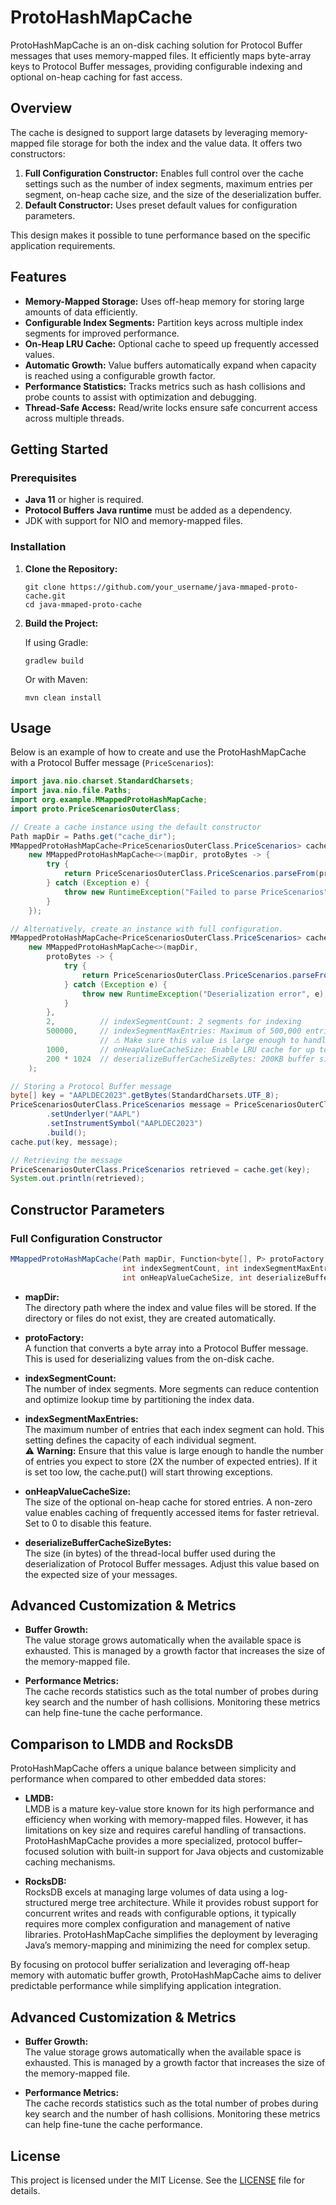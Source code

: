 # ProtoHashMapCache

ProtoHashMapCache is an on-disk caching solution for Protocol Buffer messages that uses memory-mapped files. It efficiently maps byte-array keys to Protocol Buffer messages, providing configurable indexing and optional on-heap caching for fast access.

## Overview

The cache is designed to support large datasets by leveraging memory-mapped file storage for both the index and the value data. It offers two constructors:

1. **Full Configuration Constructor:** Enables full control over the cache settings such as the number of index segments, maximum entries per segment, on-heap cache size, and the size of the deserialization buffer.
2. **Default Constructor:** Uses preset default values for configuration parameters.

This design makes it possible to tune performance based on the specific application requirements.

## Features

- **Memory-Mapped Storage:** Uses off-heap memory for storing large amounts of data efficiently.
- **Configurable Index Segments:** Partition keys across multiple index segments for improved performance.
- **On-Heap LRU Cache:** Optional cache to speed up frequently accessed values.
- **Automatic Growth:** Value buffers automatically expand when capacity is reached using a configurable growth factor.
- **Performance Statistics:** Tracks metrics such as hash collisions and probe counts to assist with optimization and debugging.
- **Thread-Safe Access:** Read/write locks ensure safe concurrent access across multiple threads.

## Getting Started

### Prerequisites

- **Java 11** or higher is required.
- **Protocol Buffers Java runtime** must be added as a dependency.
- JDK with support for NIO and memory-mapped files.

### Installation

1. **Clone the Repository:**
   ```shell
   git clone https://github.com/your_username/java-mmaped-proto-cache.git
   cd java-mmaped-proto-cache
   ```
2. **Build the Project:**

   If using Gradle:
   ```shell
   gradlew build
   ```

   Or with Maven:
   ```shell
   mvn clean install
   ```

## Usage

Below is an example of how to create and use the ProtoHashMapCache with a Protocol Buffer message (`PriceScenarios`):

```java
import java.nio.charset.StandardCharsets;
import java.nio.file.Paths;
import org.example.MMappedProtoHashMapCache;
import proto.PriceScenariosOuterClass;

// Create a cache instance using the default constructor
Path mapDir = Paths.get("cache_dir");
MMappedProtoHashMapCache<PriceScenariosOuterClass.PriceScenarios> cache =
    new MMappedProtoHashMapCache<>(mapDir, protoBytes -> {
        try {
            return PriceScenariosOuterClass.PriceScenarios.parseFrom(protoBytes);
        } catch (Exception e) {
            throw new RuntimeException("Failed to parse PriceScenarios", e);
        }
    });

// Alternatively, create an instance with full configuration.
MMappedProtoHashMapCache<PriceScenariosOuterClass.PriceScenarios> cacheFull =
    new MMappedProtoHashMapCache<>(mapDir,
        protoBytes -> {
            try {
                return PriceScenariosOuterClass.PriceScenarios.parseFrom(protoBytes);
            } catch (Exception e) {
                throw new RuntimeException("Deserialization error", e);
            }
        },
        2,          // indexSegmentCount: 2 segments for indexing
        500000,     // indexSegmentMaxEntries: Maximum of 500,000 entries per segment
                    // ⚠ Make sure this value is large enough to handle the expected number of entries.
        1000,       // onHeapValueCacheSize: Enable LRU cache for up to 1000 entries (0 to disable)
        200 * 1024  // deserializeBufferCacheSizeBytes: 200KB buffer size for deserialization
    );

// Storing a Protocol Buffer message
byte[] key = "AAPLDEC2023".getBytes(StandardCharsets.UTF_8);
PriceScenariosOuterClass.PriceScenarios message = PriceScenariosOuterClass.PriceScenarios.newBuilder()
        .setUnderlyer("AAPL")
        .setInstrumentSymbol("AAPLDEC2023")
        .build();
cache.put(key, message);

// Retrieving the message
PriceScenariosOuterClass.PriceScenarios retrieved = cache.get(key);
System.out.println(retrieved);
```

## Constructor Parameters

### Full Configuration Constructor

```java
MMappedProtoHashMapCache(Path mapDir, Function<byte[], P> protoFactory,
                         int indexSegmentCount, int indexSegmentMaxEntries, 
                         int onHeapValueCacheSize, int deserializeBufferCacheSizeBytes)
```

- **mapDir:**  
  The directory path where the index and value files will be stored. If the directory or files do not exist, they are created automatically.

- **protoFactory:**  
  A function that converts a byte array into a Protocol Buffer message. This is used for deserializing values from the on-disk cache.

- **indexSegmentCount:**  
  The number of index segments. More segments can reduce contention and optimize lookup time by partitioning the index data.

- **indexSegmentMaxEntries:**  
  The maximum number of entries that each index segment can hold. This setting defines the capacity of each individual segment.  
  ⚠ **Warning:** Ensure that this value is large enough to handle the number of entries you expect to store (2X the number of expected entries). If it is set too low, the cache.put() will start throwing exceptions.

- **onHeapValueCacheSize:**  
  The size of the optional on-heap cache for stored entries. A non-zero value enables caching of frequently accessed items for faster retrieval. Set to 0 to disable this feature.

- **deserializeBufferCacheSizeBytes:**  
  The size (in bytes) of the thread-local buffer used during the deserialization of Protocol Buffer messages. Adjust this value based on the expected size of your messages.

## Advanced Customization & Metrics

- **Buffer Growth:**  
  The value storage grows automatically when the available space is exhausted. This is managed by a growth factor that increases the size of the memory-mapped file.

- **Performance Metrics:**  
  The cache records statistics such as the total number of probes during key search and the number of hash collisions. Monitoring these metrics can help fine-tune the cache performance.

## Comparison to LMDB and RocksDB

ProtoHashMapCache offers a unique balance between simplicity and performance when compared to other embedded data stores:

- **LMDB:**  
  LMDB is a mature key-value store known for its high performance and efficiency when working with memory-mapped files. However, it has limitations on key size and requires careful handling of transactions. ProtoHashMapCache provides a more specialized, protocol buffer–focused solution with built-in support for Java objects and customizable caching mechanisms.

- **RocksDB:**  
  RocksDB excels at managing large volumes of data using a log-structured merge tree architecture. While it provides robust support for concurrent writes and reads with configurable options, it typically requires more complex configuration and management of native libraries. ProtoHashMapCache simplifies the deployment by leveraging Java’s memory-mapping and minimizing the need for complex setup.

By focusing on protocol buffer serialization and leveraging off-heap memory with automatic buffer growth, ProtoHashMapCache aims to deliver predictable performance while simplifying application integration.

## Advanced Customization & Metrics

- **Buffer Growth:**  
  The value storage grows automatically when the available space is exhausted. This is managed by a growth factor that increases the size of the memory-mapped file.

- **Performance Metrics:**  
  The cache records statistics such as the total number of probes during key search and the number of hash collisions. Monitoring these metrics can help fine-tune the cache performance.

## License

This project is licensed under the MIT License. See the [LICENSE](LICENSE) file for details.